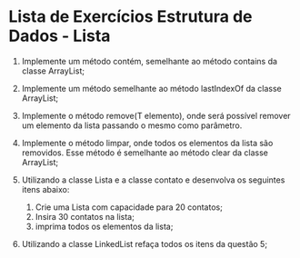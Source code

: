 # Lista de Exercícios Estrutura de Dados - Lista

1. Implemente um método contém, semelhante ao método contains da classe ArrayList;

2. Implemente um método semelhante ao método lastIndexOf da classe ArrayList;

3. Implemente o método remove(T elemento), onde será possível remover um elemento da lista passando o mesmo como parâmetro.

4. Implemente o método limpar, onde todos os elementos da lista são removidos. Esse método é semelhante ao método clear da classe ArrayList;

5. Utilizando a classe Lista e a classe contato e desenvolva os seguintes itens abaixo:

    1. Crie uma Lista com capacidade para 20 contatos;
    2. Insira 30 contatos na lista;
    3. imprima todos os elementos da lista;

6. Utilizando a classe LinkedList refaça todos os itens da questão 5;

